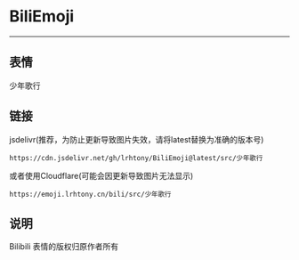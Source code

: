 # BiliEmoji
---
## 表情
少年歌行
## 链接
jsdelivr(推荐，为防止更新导致图片失效，请将latest替换为准确的版本号)
```
https://cdn.jsdelivr.net/gh/lrhtony/BiliEmoji@latest/src/少年歌行
```
或者使用Cloudflare(可能会因更新导致图片无法显示)
```
https://emoji.lrhtony.cn/bili/src/少年歌行
```
## 说明
Bilibili 表情的版权归原作者所有
